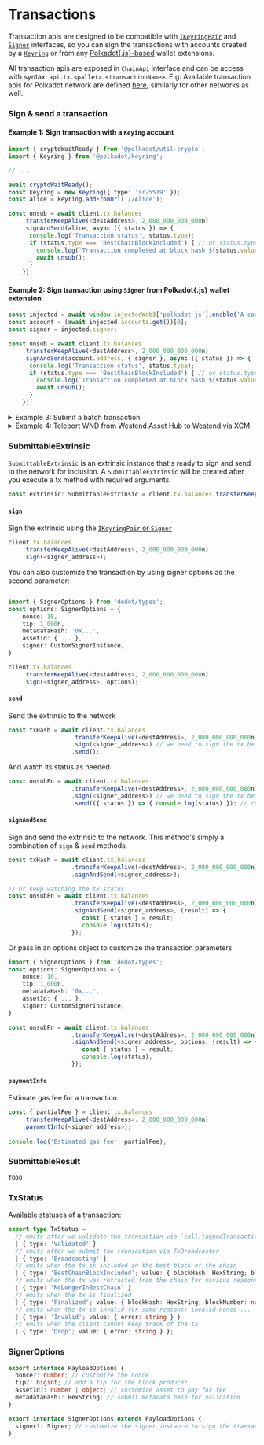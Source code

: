 # Transactions

Transaction apis are designed to be compatible with [`IKeyringPair`](https://github.com/polkadot-js/api/blob/3bdf49b0428a62f16b3222b9a31bfefa43c1ca55/packages/types/src/types/interfaces.ts#L15-L21) and [`Signer`](https://github.com/polkadot-js/api/blob/3bdf49b0428a62f16b3222b9a31bfefa43c1ca55/packages/types/src/types/extrinsic.ts#L135-L150) interfaces, so you can sign the transactions with accounts created by a [`Keyring`](https://github.com/polkadot-js/common/blob/22aab4a4e62944a2cf8c885f50be2c1b842813ec/packages/keyring/src/keyring.ts#L41-L40) or from any [Polkadot{.js}-based](https://github.com/polkadot-js/extension?tab=readme-ov-file#api-interface) wallet extensions.

All transaction apis are exposed in `ChainApi` interface and can be access with syntax: `api.tx.<pallet>.<transactionName>`. E.g: Available transaction apis for Polkadot network are defined [here](https://github.com/dedotdev/chaintypes/blob/main/packages/chaintypes/src/polkadot/tx.d.ts), similarly for other networks as well.

### Sign & send a transaction

#### Example 1: Sign transaction with a `Keying` account

```typescript
import { cryptoWaitReady } from '@polkadot/util-crypto';
import { Keyring } from '@polkadot/keyring';

// ...

await cryptoWaitReady();
const keyring = new Keyring({ type: 'sr25519' });
const alice = keyring.addFromUri('//Alice');

const unsub = await client.tx.balances
    .transferKeepAlive(<destAddress>, 2_000_000_000_000n)
    .signAndSend(alice, async ({ status }) => {
      console.log('Transaction status', status.type);
      if (status.type === 'BestChainBlockIncluded') { // or status.type === 'Finalized'
        console.log(`Transaction completed at block hash ${status.value.blockHash}`);
        await unsub();
      }
    });
```

#### Example 2: Sign transaction using `Signer` from Polkadot{.js} wallet extension

```typescript
const injected = await window.injectedWeb3['polkadot-js'].enable('A cool dapp');
const account = (await injected.accounts.get())[0];
const signer = injected.signer;

const unsub = await client.tx.balances
    .transferKeepAlive(<destAddress>, 2_000_000_000_000n)
    .signAndSend(account.address, { signer }, async ({ status }) => {
      console.log('Transaction status', status.type);
      if (status.type === 'BestChainBlockIncluded') { // or status.type === 'Finalized'
        console.log(`Transaction completed at block hash ${status.value.blockHash}`);
        await unsub();
      }
    });
```

<details>

<summary>Example 3: Submit a batch transaction</summary>

<pre class="language-typescript"><code class="lang-typescript"><strong>import type { PolkadotRuntimeRuntimeCallLike } from '@dedot/chaintypes/polkadot';
</strong>
// Omit the detail for simplicity
const account = ...;
const signer = ...;

const transferTx = client.tx.balances.transferKeepAlive(&#x3C;destAddress>, 2_000_000_000_000n);
const remarkCall: PolkadotRuntimeRuntimeCallLike = {
  pallet: 'System',
  palletCall: {
    name: 'RemarkWithEvent',
    params: {
      remark: 'Hello Dedot!',
    },
  },
};

const unsub = client.tx.utility.batch([transferTx.call, remarkCall])
    .signAndSend(account.address, { signer }, async ({ status }) => {
      console.log('Transaction status', status.type);
      if (status.type === 'BestChainBlockIncluded') { // or status.type === 'Finalized'
        console.log(`Transaction completed at block hash ${status.value.blockHash}`);
        await unsub();
      }
    });
</code></pre>

</details>

<details>

<summary>Example 4: Teleport WND from Westend Asset Hub to Westend via XCM</summary>

```typescript
import { WestendAssetHubApi, XcmVersionedLocation, XcmVersionedAssets, XcmV3WeightLimit } from '@dedot/chaintypes/westendAssetHub';
import { AccountId32 } from 'dedot/codecs';

const TWO_TOKENS = 2_000_000_000_000n;
const destAddress = <bobAddress>;

const client = await DedotClient.new<WestendAssetHubApi>('...westend-assethub-rpc...');

const dest: XcmVersionedLocation = {
  type: 'V3',
  value: { parents: 1, interior: { type: 'Here' } },
};

const beneficiary: XcmVersionedLocation = {
  type: 'V3',
  value: {
    parents: 0,
    interior: {
      type: 'X1',
      value: {
        type: 'AccountId32',
        value: { id: new AccountId32(destAddress).raw },
      },
    },
  },
};

const assets: XcmVersionedAssets = {
  type: 'V3',
  value: [
    {
      id: {
        type: 'Concrete',
        value: {
          parents: 1,
          interior: { type: 'Here' },
        },
      },
      fun: {
        type: 'Fungible',
        value: TWO_TOKENS,
      },
    },
  ],
};

const weight: XcmV3WeightLimit = { type: 'Unlimited' };

client.tx.polkadotXcm
  .limitedTeleportAssets(dest, beneficiary, assets, 0, weight)
  .signAndSend(alice, { signer, tip: 1_000_000n }, (result) => {
    console.dir(result, { depth: null });
  });
```

</details>

### SubmittableExtrinsic

`SubmittableExtrinsic` is an extrinsic instance that's ready to sign and send to the network for inclusion. A `SubmittableExtrinsic` will be created after you execute a tx method with required arguments.

```typescript
const extrinsic: SubmittableExtrinsic = client.tx.balances.transferKeepAlive(<destAddress>, 2_000_000_000_000n)
```

#### `sign`

Sign the extrinsic using the [`IKeyringPair` or `Signer`](../keyring-and-signer.md)

```typescript
client.tx.balances
    .transferKeepAlive(<destAddress>, 2_000_000_000_000n)
    .sign(<signer_address>);
```

You can also customize the transaction by using signer options as the second parameter:

```typescript

import { SignerOptions } from 'dedot/types';
const options: SignerOptions = {
    nonce: 10,
    tip: 1_000n,
    metadataHash: '0x...',
    assetId: { ... },
    signer: CustomSignerInstance,
}

client.tx.balances
    .transferKeepAlive(<destAddress>, 2_000_000_000_000n)
    .sign(<signer_address>, options);
```

#### `send`

Send the extrinsic to the network

```typescript
const txHash = await client.tx.balances
                  .transferKeepAlive(<destAddress>, 2_000_000_000_000n)
                  .sign(<signer_address>) // we need to sign the tx before sending it
                  .send();
```

And watch its status as needed

```typescript
const unsubFn = await client.tx.balances
                  .transferKeepAlive(<destAddress>, 2_000_000_000_000n)
                  .sign(<signer_address>) // we need to sign the tx before sending it
                  .send(({ status }) => { console.log(status) }); // ref: TxStatus
```

#### `signAndSend`

Sign and send the extrinsic to the network. This method's simply a combination of `sign` & `send` methods.

```typescript
const txHash = await client.tx.balances
                  .transferKeepAlive(<destAddress>, 2_000_000_000_000n)
                  .signAndSend(<signer_address>);

// Or keep watching the tx status
const unsubFn = await client.tx.balances
                  .transferKeepAlive(<destAddress>, 2_000_000_000_000n)
                  .signAndSend(<signer_address>, (result) => {
                     const { status } = result;
                     console.log(status);
                  });
```

Or pass in an options object to customize the transaction parameters

```typescript
import { SignerOptions } from 'dedot/types';
const options: SignerOptions = {
    nonce: 10,
    tip: 1_000n,
    metadataHash: '0x...',
    assetId: { ... },
    signer: CustomSignerInstance,
}

const unsubFn = await client.tx.balances
                  .transferKeepAlive(<destAddress>, 2_000_000_000_000n)
                  .signAndSend(<signer_address>, options, (result) => {
                     const { status } = result;
                     console.log(status);
                  });
```

#### `paymentInfo`

Estimate gas fee for a transaction

```typescript
const { partialFee } = client.tx.balances
    .transferKeepAlive(<destAddress>, 2_000_000_000_000n)
    .paymentInfo(<signer_address>);
    
console.log('Estimated gas fee', partialFee);
```

### SubmittableResult

`TODO`

### TxStatus

Available statuses of a transaction:

```typescript
export type TxStatus =
  // emits after we validate the transaction via `call.taggedTransactionQueue.validateTransaction`
  | { type: 'Validated' } 
  // emits after we submit the transaction via TxBroadcaster
  | { type: 'Broadcasting' } 
  // emits when the tx is included in the best block of the chain
  | { type: 'BestChainBlockIncluded'; value: { blockHash: HexString; blockNumber: number; txIndex: number } }
  // emits when the tx was retracted from the chain for various reasons
  | { type: 'NoLongerInBestChain' } 
  // emits when the tx is finalized
  | { type: 'Finalized'; value: { blockHash: HexString; blockNumber: number; txIndex: number } }
  // emits when the tx is invalid for some reasons: invalid nonce ...
  | { type: 'Invalid'; value: { error: string } }
  // emits when the client cannot keep track of the tx
  | { type: 'Drop'; value: { error: string } };
```

### SignerOptions

```typescript
export interface PayloadOptions {
  nonce?: number; // customize the nonce
  tip?: bigint; // add a tip for the block producer
  assetId?: number | object; // customize asset to pay for fee
  metadataHash?: HexString; // submit metadata hash for validation
}

export interface SignerOptions extends PayloadOptions {
  signer?: Signer; // customize the signer instance to sign the transaction
}
```
